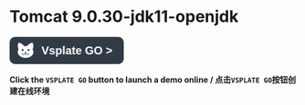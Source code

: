 # Tomcat 9.0.30-jdk11-openjdk

<a href="https://www.vsplate.com/?docker-compose=https://github.com/vsplate/dcenvs/tomcat/9.0.30-jdk11-openjdk"><img alt="VSPLATE GO" src="https://raw.githubusercontent.com/vsplate/images/master/vsgo_btn.png" width="200px"></a>

**Click the `VSPLATE GO` button to launch a demo online / 点击`VSPLATE GO`按钮创建在线环境**